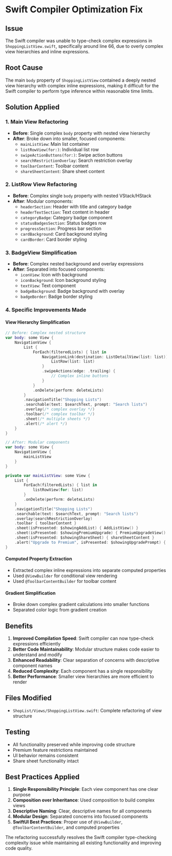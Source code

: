 # Swift Compiler Optimization Fix

## Issue

The Swift compiler was unable to type-check complex expressions in `ShoppingListView.swift`, specifically around line 66, due to overly complex view hierarchies and inline expressions.

## Root Cause

The main `body` property of `ShoppingListView` contained a deeply nested view hierarchy with complex inline expressions, making it difficult for the Swift compiler to perform type inference within reasonable time limits.

## Solution Applied

### 1. Main View Refactoring

- **Before**: Single complex `body` property with nested view hierarchy
- **After**: Broke down into smaller, focused components:
  - `mainListView`: Main list container
  - `listRowView(for:)`: Individual list row
  - `swipeActionButtons(for:)`: Swipe action buttons
  - `searchRestrictionOverlay`: Search restriction overlay
  - `toolbarContent`: Toolbar content
  - `shareSheetContent`: Share sheet content

### 2. ListRow View Refactoring

- **Before**: Complex single `body` property with nested VStack/HStack
- **After**: Modular components:
  - `headerSection`: Header with title and category badge
  - `headerTextSection`: Text content in header
  - `categoryBadge`: Category badge component
  - `statusBadgesSection`: Status badges row
  - `progressSection`: Progress bar section
  - `cardBackground`: Card background styling
  - `cardBorder`: Card border styling

### 3. BadgeView Simplification

- **Before**: Complex nested background and overlay expressions
- **After**: Separated into focused components:
  - `iconView`: Icon with background
  - `iconBackground`: Icon background styling
  - `textView`: Text component
  - `badgeBackground`: Badge background with overlay
  - `badgeBorder`: Badge border styling

### 4. Specific Improvements Made

#### View Hierarchy Simplification

```swift
// Before: Complex nested structure
var body: some View {
    NavigationView {
        List {
            ForEach(filteredLists) { list in
                NavigationLink(destination: ListDetailView(list: list)) {
                    ListRow(list: list)
                }
                .swipeActions(edge: .trailing) {
                    // Complex inline buttons
                }
            }
            .onDelete(perform: deleteLists)
        }
        .navigationTitle("Shopping Lists")
        .searchable(text: $searchText, prompt: "Search lists")
        .overlay(/* complex overlay */)
        .toolbar(/* complex toolbar */)
        .sheet(/* multiple sheets */)
        .alert(/* alert */)
    }
}

// After: Modular components
var body: some View {
    NavigationView {
        mainListView
    }
}

private var mainListView: some View {
    List {
        ForEach(filteredLists) { list in
            listRowView(for: list)
        }
        .onDelete(perform: deleteLists)
    }
    .navigationTitle("Shopping Lists")
    .searchable(text: $searchText, prompt: "Search lists")
    .overlay(searchRestrictionOverlay)
    .toolbar { toolbarContent }
    .sheet(isPresented: $showingAddList) { AddListView() }
    .sheet(isPresented: $showingPremiumUpgrade) { PremiumUpgradeView() }
    .sheet(isPresented: $showingShareSheet) { shareSheetContent }
    .alert("Upgrade to Premium", isPresented: $showingUpgradePrompt) { /* alert content */ }
}
```

#### Computed Property Extraction

- Extracted complex inline expressions into separate computed properties
- Used `@ViewBuilder` for conditional view rendering
- Used `@ToolbarContentBuilder` for toolbar content

#### Gradient Simplification

- Broke down complex gradient calculations into smaller functions
- Separated color logic from gradient creation

## Benefits

1. **Improved Compilation Speed**: Swift compiler can now type-check expressions efficiently
2. **Better Code Maintainability**: Modular structure makes code easier to understand and modify
3. **Enhanced Readability**: Clear separation of concerns with descriptive component names
4. **Reduced Complexity**: Each component has a single responsibility
5. **Better Performance**: Smaller view hierarchies are more efficient to render

## Files Modified

- `ShopList/Views/ShoppingListView.swift`: Complete refactoring of view structure

## Testing

- All functionality preserved while improving code structure
- Premium feature restrictions maintained
- UI behavior remains consistent
- Share sheet functionality intact

## Best Practices Applied

1. **Single Responsibility Principle**: Each view component has one clear purpose
2. **Composition over Inheritance**: Used composition to build complex views
3. **Descriptive Naming**: Clear, descriptive names for all components
4. **Modular Design**: Separated concerns into focused components
5. **SwiftUI Best Practices**: Proper use of `@ViewBuilder`, `@ToolbarContentBuilder`, and computed properties

The refactoring successfully resolves the Swift compiler type-checking complexity issue while maintaining all existing functionality and improving code quality.
